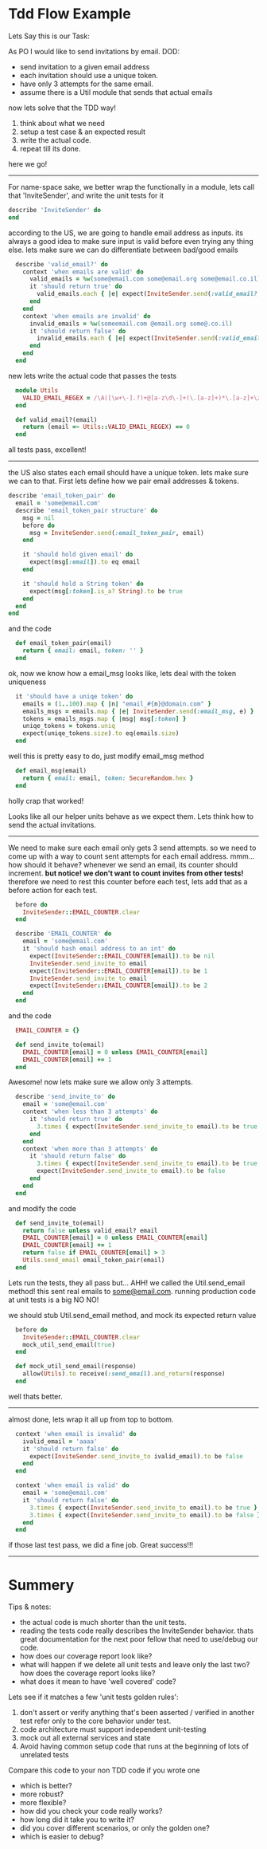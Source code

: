 Tdd Flow Example
===========

Lets Say this is our Task:

As PO I would like to send invitations by email.
DOD:
  - send invitation to a given email address
  - each invitation should use a unique token.
  - have only 3 attempts for the same email.
  - assume there is a Util module that sends that actual emails

now lets solve that the TDD way!
 1. think about what we need
 2. setup a test case & an expected result
 3. write the actual code.
 4. repeat till its done.

here we go!

----

For name-space sake, we better wrap the functionally in a module, lets call that 'InviteSender', and write the unit tests for it

```ruby
describe 'InviteSender' do
end
```

according to the US, we are going to handle email address as inputs.
its always a good idea to make sure input is valid before even trying any thing else.
lets make sure we can do differentiate between bad/good emails

```ruby
  describe 'valid_email?' do
    context 'when emails are valid' do
      valid_emails = %w(some@email.com some@email.org some@email.co.il)
      it 'should return true' do
        valid_emails.each { |e| expect(InviteSender.send(:valid_email?, e)).to be true }
      end
    end
    context 'when emails are invalid' do
      invalid_emails = %w(someemail.com @email.org some@.co.il)
      it 'should return false' do
        invalid_emails.each { |e| expect(InviteSender.send(:valid_email?, e)).to be false }
      end
    end
  end
```

new lets write the actual code that passes the tests

```ruby
  module Utils
    VALID_EMAIL_REGEX = /\A([\w+\-].?)+@[a-z\d\-]+(\.[a-z]+)*\.[a-z]+\z/i
  end

  def valid_email?(email)
    return (email =~ Utils::VALID_EMAIL_REGEX) == 0
  end

```

all tests pass, excellent!

---

the US also states each email should have a unique token. lets make sure we can to that. First lets define how we pair email addresses & tokens.

```ruby
describe 'email_token_pair' do
  email = 'some@email.com'
  describe 'email_token_pair structure' do
    msg = nil
    before do
      msg = InviteSender.send(:email_token_pair, email)
    end

    it 'should hold given email' do
      expect(msg[:email]).to eq email
    end

    it 'should hold a String token' do
      expect(msg[:token].is_a? String).to be true
    end
  end
end
```

and the code

```ruby
  def email_token_pair(email)
    return { email: email, token: '' }
  end
```

ok, now we know how a email_msg looks like, lets deal with the token uniqueness

```ruby
  it 'should have a uniqe token' do
    emails = (1..100).map { |n| "email_#{n}@domain.com" }
    emails_msgs = emails.map { |e| InviteSender.send(:email_msg, e) }
    tokens = emails_msgs.map { |msg| msg[:token] }
    uniqe_tokens = tokens.uniq
    expect(uniqe_tokens.size).to eq(emails.size)
  end
```

well this is pretty easy to do, just modify email_msg method

```ruby
  def email_msg(email)
    return { email: email, token: SecureRandom.hex }
  end
```

holly crap that worked! 

Looks like all our helper units behave as we expect them. Lets think how to send the actual invitations.

---

We need to make sure each email only gets 3  send attempts.
so we need to come up with a way to count sent attempts for each email address.
mmm... how should it behave? whenever we send an email, its counter should increment.
**but notice! we don't want to count invites from other tests!** therefore we need to rest this counter before each test, lets add that as a before action for each test.

```ruby
  before do
    InviteSender::EMAIL_COUNTER.clear
  end

  describe 'EMAIL_COUNTER' do
    email = 'some@email.com'
    it 'should hash email address to an int' do
      expect(InviteSender::EMAIL_COUNTER[email]).to be nil
      InviteSender.send_invite_to email
      expect(InviteSender::EMAIL_COUNTER[email]).to be 1
      InviteSender.send_invite_to email
      expect(InviteSender::EMAIL_COUNTER[email]).to be 2
    end
  end
```

and the code

```ruby
  EMAIL_COUNTER = {}

  def send_invite_to(email)
    EMAIL_COUNTER[email] = 0 unless EMAIL_COUNTER[email]
    EMAIL_COUNTER[email] += 1
  end
```

Awesome! now lets make sure we allow only 3 attempts.

```ruby
  describe 'send_invite_to' do
    email = 'some@email.com'
    context 'when less than 3 attempts' do
      it 'should return true' do
        3.times { expect(InviteSender.send_invite_to email).to be true }
      end
    end
    context 'when more than 3 attempts' do
      it 'should return false' do
        3.times { expect(InviteSender.send_invite_to email).to be true }
        expect(InviteSender.send_invite_to email).to be false
      end
    end
  end
```

and modify the code

```ruby
  def send_invite_to(email)
    return false unless valid_email? email
    EMAIL_COUNTER[email] = 0 unless EMAIL_COUNTER[email]
    EMAIL_COUNTER[email] += 1
    return false if EMAIL_COUNTER[email] > 3
    Utils.send_email email_token_pair(email)
  end
```

Lets run the tests, they all pass but... AHH! we called the Util.send_email method! this sent real emails to some@email.com.
running production code at unit tests is a big NO NO!

we should stub Util.send_email method, and mock its expected return value

```ruby
  before do
    InviteSender::EMAIL_COUNTER.clear
    mock_util_send_email(true)
  end

  def mock_util_send_email(response)
    allow(Utils).to receive(:send_email).and_return(response)
  end
```

well thats better.

---

almost done, lets wrap it all up from top to bottom.

```ruby
  context 'when email is invalid' do
    ivalid_email = 'aaaa'
    it 'should return false' do
      expect(InviteSender.send_invite_to ivalid_email).to be false
    end
  end

  context 'when email is valid' do
    email = 'some@email.com'
    it 'should return false' do
      3.times { expect(InviteSender.send_invite_to email).to be true }
      3.times { expect(InviteSender.send_invite_to email).to be false }
    end
  end
```

if those last test pass, we did a fine job. Great success!!!

---

Summery
=====

Tips & notes:
  - the actual code is much shorter than the unit tests.
  - reading the tests code really describes the InviteSender behavior. thats great documentation for the next poor fellow that need to use/debug our code.
  - how does our coverage report look like?
  - what will happen if we delete all unit tests and leave only the last two? how does the coverage report looks like?
  - what does it mean to have 'well covered' code?

Lets see if it matches a few 'unit tests golden rules':

1. don't assert or verify anything that's been asserted / verified in another test refer only to the core behavior under test.
2. code architecture must support independent unit-testing
3. mock out all external services and state
4. Avoid having common setup code that runs at the beginning of lots of unrelated tests

Compare this code to your non TDD code if you wrote one

  - which is better?
  - more robust?
  - more flexible?
  - how did you check your code really works?
  - how long did it take you to write it?
  - did you cover different scenarios, or only the golden one?
  - which is easier to debug?

